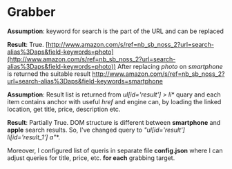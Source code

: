 # Grabber
**Assumption**: keyword for search is the part of the URL and can be  replaced

**Result**: True. [http://www.amazon.com/s/ref=nb_sb_noss_2?url=search-alias%3Daps&field-keywords=photo](http://www.amazon.com/s/ref=nb_sb_noss_2?url=search-alias%3Daps&field-keywords=photo)) After replacing *photo* on *smartphone* is returned the suitable result http://www.amazon.com/s/ref=nb_sb_noss_2?url=search-alias%3Daps&field-keywords=smartphone

**Assumption**: Result list is returned from **ul[id*='result'] > li** quary and each item contains anchor with useful *href* and engine can, by loading the linked location, get title, price, description etc.

**Result**: Partially True. DOM structure is different between **smartphone** and **apple** search results.
So, I've changed query to **"ul[id*='result'] li[id='result_1'] a"**.

Moreover, I configured list of queris in separate file **config.json** where I can adjust queries for title, price, etc. **for each** grabbing target.


